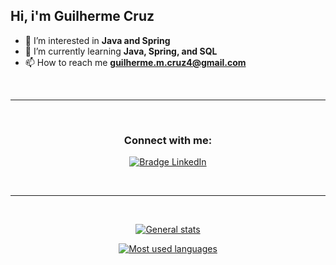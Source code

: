    ## Hi, i'm Guilherme Cruz
- 👀 I’m interested in **Java and Spring**
- 🌱 I’m currently learning **Java, Spring, and SQL**
- 📫 How to reach me **guilherme.m.cruz4@gmail.com**

<br>

---

<br>

<h3 align="center">Connect with me:</h3>
<p align="center">

<a href="https://www.linkedin.com/in/cruz-g-m/" target="_blank">
<img src="https://img.shields.io/badge/-LinkedIn-0077B5?logo=linkedin&style=for-the-badge&logoColor=white" alt="Bradge LinkedIn" />


</p>

<br>

---

<br>

<p align="center">
<img src="https://github-readme-stats.vercel.app/api?username=cruz-g-m&theme=dark&show_icons=true&include_all_commits=true" alt="General stats" />
</p>

<p align="center">
<img src="https://github-readme-stats.vercel.app/api/top-langs?username=cruz-g-m&theme=dark" alt="Most used languages" />
</p>

